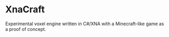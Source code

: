 XnaCraft
========

Experimental voxel engine written in C#/XNA with a Minecraft-like game as a proof of concept.
